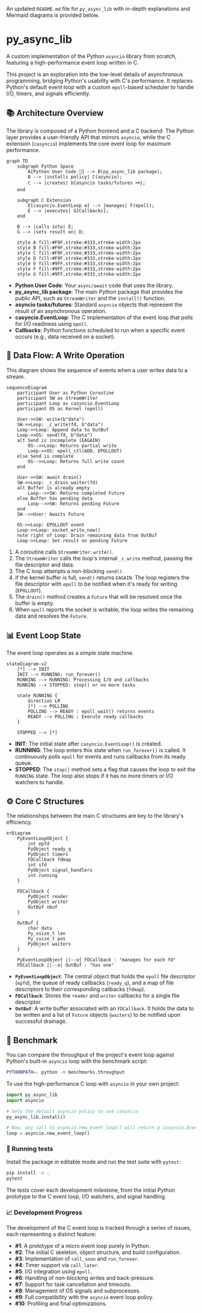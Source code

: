 An updated `README.md` file for `py_async_lib` with in-depth explanations and Mermaid diagrams is provided below.

# py_async_lib

A custom implementation of the Python `asyncio` library from scratch, featuring a high-performance event loop written in C.

This project is an exploration into the low-level details of asynchronous programming, bridging Python's usability with C's performance. It replaces Python's default event loop with a custom `epoll`-based scheduler to handle I/O, timers, and signals efficiently.

## 📚 Architecture Overview

The library is composed of a Python frontend and a C backend. The Python layer provides a user-friendly API that mirrors `asyncio`, while the C extension (`casyncio`) implements the core event loop for maximum performance.

```mermaid
graph TD
    subgraph Python Space
        A[Python User Code 🐍] --> B(py_async_lib package);
        B --> |installs policy| C(asyncio);
        C --> |creates| D{asyncio tasks/futures 🗝};
    end

    subgraph C Extension
        E[casyncio.EventLoop ⚙️] --> |manages| F(epoll);
        E --> |executes| G[Callbacks];
    end

    B --> |calls into| E;
    G --> |sets result on| D;

    style A fill:#F9F,stroke:#333,stroke-width:2px
    style B fill:#F9F,stroke:#333,stroke-width:2px
    style C fill:#F9F,stroke:#333,stroke-width:2px
    style D fill:#F9F,stroke:#333,stroke-width:2px
    style E fill:#9FF,stroke:#333,stroke-width:2px
    style F fill:#9FF,stroke:#333,stroke-width:2px
    style G fill:#9FF,stroke:#333,stroke-width:2px
```

*   **Python User Code**: Your `async/await` code that uses the library.
*   **py_async_lib package**: The main Python package that provides the public API, such as `StreamWriter` and the `install()` function.
*   **asyncio tasks/futures**: Standard `asyncio` objects that represent the result of an asynchronous operation.
*   **casyncio.EventLoop**: The C implementation of the event loop that polls for I/O readiness using `epoll`.
*   **Callbacks**: Python functions scheduled to run when a specific event occurs (e.g., data received on a socket).

## 🔄 Data Flow: A Write Operation

This diagram shows the sequence of events when a user writes data to a stream.

```mermaid
sequenceDiagram
    participant User as Python Coroutine
    participant SW as StreamWriter
    participant Loop as casyncio.EventLoop
    participant OS as Kernel (epoll)

    User->>SW: write(b"data")
    SW->>Loop: _c_write(fd, b"data")
    Loop->>Loop: Append data to OutBuf
    Loop->>OS: send(fd, b"data")
    alt Send is incomplete (EAGAIN)
        OS-->>Loop: Returns partial write
        Loop->>OS: epoll_ctl(ADD, EPOLLOUT)
    else Send is complete
        OS-->>Loop: Returns full write count
    end

    User->>SW: await drain()
    SW->>Loop: _c_drain_waiter(fd)
    alt Buffer is already empty
        Loop-->>SW: Returns completed Future
    else Buffer has pending data
        Loop-->>SW: Returns pending Future
    end
    SW-->>User: Awaits Future

    OS->>Loop: EPOLLOUT event
    Loop->>Loop: socket_write_now()
    note right of Loop: Drain remaining data from OutBuf
    Loop->>Loop: Set result on pending Future
```

1.  A coroutine calls `StreamWriter.write()`.
2.  The `StreamWriter` calls the loop's internal `_c_write` method, passing the file descriptor and data.
3.  The C loop attempts a non-blocking `send()`.
4.  If the kernel buffer is full, `send()` returns `EAGAIN`. The loop registers the file descriptor with `epoll` to be notified when it's ready for writing (`EPOLLOUT`).
5.  The `drain()` method creates a `Future` that will be resolved once the buffer is empty.
6.  When `epoll` reports the socket is writable, the loop writes the remaining data and resolves the `Future`.

## 📊 Event Loop State

The event loop operates as a simple state machine.

```mermaid
stateDiagram-v2
    [*] --> INIT
    INIT --> RUNNING: run_forever()
    RUNNING --> RUNNING: Processing I/O and callbacks
    RUNNING --> STOPPED: stop() or no more tasks

    state RUNNING {
        direction LR
        [*] --> POLLING
        POLLING --> READY : epoll_wait() returns events
        READY --> POLLING : Execute ready callbacks
    }

    STOPPED --> [*]
```

*   **INIT**: The initial state after `casyncio.EventLoop()` is created.
*   **RUNNING**: The loop enters this state when `run_forever()` is called. It continuously polls `epoll` for events and runs callbacks from its ready queue.
*   **STOPPED**: The `stop()` method sets a flag that causes the loop to exit the `RUNNING` state. The loop also stops if it has no more timers or I/O watchers to handle.

## ⚙️ Core C Structures

The relationships between the main C structures are key to the library's efficiency.

```mermaid
erDiagram
    PyEventLoopObject {
        int epfd
        PyObject ready_q
        PyObject timers
        FDCallback fdmap
        int sfd
        PyObject signal_handlers
        int running
    }

    FDCallback {
        PyObject reader
        PyObject writer
        OutBuf obuf
    }

    OutBuf {
        char data
        Py_ssize_t len
        Py_ssize_t pos
        PyObject waiters
    }

    PyEventLoopObject ||--o{ FDCallback : "manages for each fd"
    FDCallback ||--o| OutBuf : "has one"
```

*   **`PyEventLoopObject`**: The central object that holds the `epoll` file descriptor (`epfd`), the queue of ready callbacks (`ready_q`), and a map of file descriptors to their corresponding callbacks (`fdmap`).
*   **`FDCallback`**: Stores the `reader` and `writer` callbacks for a single file descriptor.
*   **`OutBuf`**: A write buffer associated with an `FDCallback`. It holds the data to be written and a list of `Future` objects (`waiters`) to be notified upon successful drainage.

## 🚀 Benchmark

You can compare the throughput of the project's event loop against Python's built-in `asyncio` loop with the benchmark script:

```bash
PYTHONPATH=. python -m benchmarks.throughput
```

To use the high-performance C loop with `asyncio` in your own project:

```python
import py_async_lib
import asyncio

# Sets the default asyncio policy to use casyncio
py_async_lib.install()

# Now, any call to asyncio.new_event_loop() will return a casyncio.EventLoop
loop = asyncio.new_event_loop()
```

### 🧪 Running tests

Install the package in editable mode and run the test suite with `pytest`:

```bash
pip install -e .
pytest
```

The tests cover each development milestone, from the initial Python prototype to the C event loop, I/O watchers, and signal handling.

### 📈 Development Progress

The development of the C event loop is tracked through a series of issues, each representing a distinct feature:

*   **#1**: A prototype of a micro event loop purely in Python.
*   **#2**: The initial C skeleton, object structure, and build configuration.
*   **#3**: Implementation of `call_soon` and `run_forever`.
*   **#4**: Timer support via `call_later`.
*   **#5**: I/O integration using `epoll`.
*   **#6**: Handling of non-blocking writes and back-pressure.
*   **#7**: Support for task cancellation and timeouts.
*   **#8**: Management of OS signals and subprocesses.
*   **#9**: Full compatibility with the `asyncio` event loop policy.
*   **#10**: Profiling and final optimizations.
